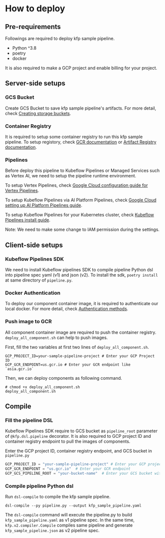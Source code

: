 # How to deploy

## Pre-requirements

Followings are required to deploy kfp sample pipeline.

- Python ^3.8
- poetry
- docker

It is also required to make a GCP project and enable billing for your project.

## Server-side setups

### GCS Bucket

Create GCS Bucket to save kfp sample pipeline's artifacts. For more detail, check [Creating storage buckets](https://cloud.google.com/storage/docs/creating-buckets).

### Container Registry

It is required to setup some container registry to run this kfp sample pipeline. To setup registory, check [GCR documentation](https://cloud.google.com/container-registry/docs/quickstart) or [Artifact Registry documentation](https://cloud.google.com/artifact-registry/docs/quickstarts).

### Pipelines

Before deploy this pipeline to Kubeflow Pipelines or Managed Services such as Vertex AI, we need to setup the pipeline runtime environment.

To setup Vertex Pipelines, check [Google Cloud configuration guide for Vertex Pipelines](https://cloud.google.com/vertex-ai/docs/pipelines/configure-project).

To setup Kubeflow Pipelines via AI Platform Pipelines, check [Google Cloud setting up AI Platform Pipelines guide](https://cloud.google.com/ai-platform/pipelines/docs/setting-up).

To setup Kubeflow Pipelines for your Kubernetes cluster, check [Kubeflow Pipelines install guide](https://www.kubeflow.org/docs/components/pipelines/installation/).

Note: We need to make some change to IAM permission during the settings.

## Client-side setups

### Kubeflow Pipelines SDK

We need to install Kubeflow pipelines SDK to compile pipeline Python dsl into pipeline spec yaml (v1) and json (v2). To install the sdk, `poetry install` at same directory of `pipeline.py`.

### Docker Authentication

To deploy our component container image, it is required to authenticate our local docker. For more detail, check [Authentication methods](https://cloud.google.com/container-registry/docs/advanced-authentication).

### Push image to GCR

All component container image are required to push the container registry. `deploy_all_component.sh` can help to push images.

First, fill the two variables at first two lines of `deploy_all_component.sh`.

```shell
GCP_PROJECT_ID=your-sample-pipeline-project # Enter your GCP Project ID
GCP_GCR_ENDPOINT=us.gcr.io # Enter your GCR endpoint like `asia.gcr.io`
```

Then, we can deploy components as following command.

```shell
# chmod +x deploy_all_component.sh
deploy_all_component.sh
```
## Compile

### Fill the pipeline DSL

Kubeflow Pipelines SDK require to GCS bucket as `pipeline_root` parameter of `@kfp.dsl.pipeline` decorator. It is also required to GCP project ID and container registry endpoint to pull the images of components.

Enter the GCP project ID, container registry endpoint, and GCS bucket in `pipeline.py`

```python
GCP_PROJECT_ID = "your-sample-pipeline-project" # Enter your GCP project ID
GCP_GCR_ENDPOINT = "us.gcr.io"  # Enter your GCR endpoint
GCP_GCS_PIPELINE_ROOT = "your-bucket-name"  # Enter your GCS bucket without gs://
```

### Compile pipeline Python dsl

Run `dsl-compile` to compile the kfp sample pipeline.

```shell
dsl-compile --py pipeline.py --output kfp_sample_pipeline.yaml
```

The `dsl-compile` command will execute the pipeline.py to build `kfp_sample_pipeline.yaml` as v1 pipeline spec. In the same time, `kfp.v2.compiler.Compile` compiles same pipeline and generate `kfp_sample_pipeline.json` as v2 pipeline spec.
